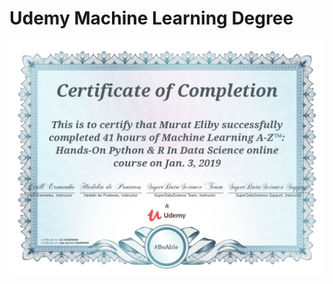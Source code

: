 # Udemy Machine Learning Degree

![Udemy Certificate](https://github.com/muke888/Professional-Programs/blob/master/Udemy%20-%20Machine%20Learning/Udemy%20Machine%20Learning%20Certificate.jpg)
